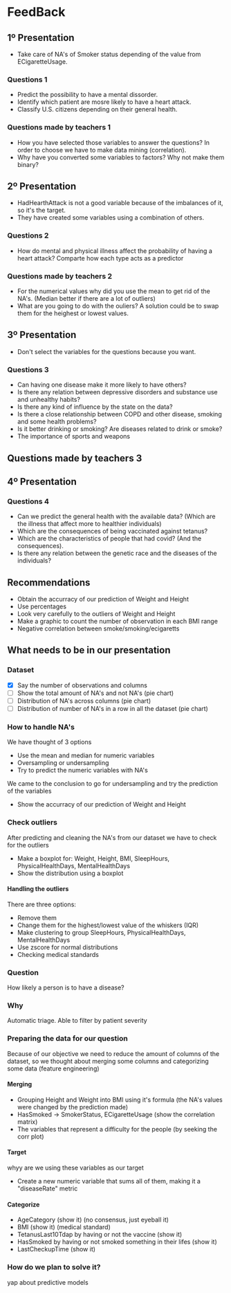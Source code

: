 # FeedBack

## 1º Presentation

- Take care of NA's of Smoker status depending of the value from ECigaretteUsage.

### Questions 1

- Predict the possibility to have a mental dissorder.
- Identify which patient are mosre likely to have a heart attack.
- Classify U.S. citizens depending on their general health.

### Questions made by teachers 1

- How you have selected those variables to answer the questions? In order to choose we have to make data mining (correlation).
- Why have you converted some variables to factors? Why not make them binary?

## 2º Presentation

- HadHearthAttack is not a good variable because of the imbalances of it, so it's the target.
- They have created some variables using a combination of others.

### Questions 2

- How do mental and physical illness affect the probability of having a heart attack? Comparte how each type acts as a predictor

### Questions made by teachers 2

- For the numerical values why did you use the mean to get rid of the NA's. (Median better if there are a lot of outliers)
- What are you going to do with the ouliers? A solution could be to swap them for the heighest or lowest values.

## 3º Presentation

- Don't select the variables for the questions because you want.

### Questions 3

- Can having one disease make it more likely to have others?
- Is there any relation between depressive disorders and substance use and unhealthy habits?
- Is there any kind of influence by the state on the data?
- Is there a close relationship between COPD and other disease, smoking and some health problems?
- Is it better drinking or smoking? Are diseases related to drink or smoke?
- The importance of sports and weapons

## Questions made by teachers 3

## 4º Presentation

### Questions 4

- Can we predict the general health with the available data? (Which are the illness that affect more to healthier individuals)
- Which are the consequences of being vaccinated against tetanus?
- Which are the characteristics of people that had covid? (And the consequences).
- Is there any relation between the genetic race and the diseases of the individuals?

## Recommendations

- Obtain the accurracy of our prediction of Weight and Height
- Use percentages
- Look very carefully to the outliers of Weight and Height
- Make a graphic to count the number of observation in each BMI range
- Negative correlation between smoke/smoking/ecigaretts

## What needs to be in our presentation

### Dataset

- [x] Say the number of observations and columns
- [ ] Show the total amount of NA's and not NA's (pie chart)
- [ ] Distribution of NA's across columns (pie chart)
- [ ] Distribution of number of NA's in a row in all the dataset (pie chart)

### How to handle NA's

We have thought of 3 options

- Use the mean and median for numeric variables
- Oversampling or undersampling
- Try to predict the numeric variables with NA's

We came to the conclusion to go for undersampling and try the prediction of the variables

- Show the accurracy of our prediction of Weight and Height

### Check outliers

After predicting and cleaning the NA's from our dataset we have to check for the outliers

- Make a boxplot for: Weight, Height, BMI, SleepHours, PhysicalHealthDays, MentalHealthDays
- Show the distribution using a boxplot

#### Handling the outliers

There are three options:

- Remove them
- Change them for the highest/lowest value of the whiskers (IQR)
- Make clustering to group SleepHours, PhysicalHealthDays, MentalHealthDays
- Use zscore for normal distributions
- Checking medical standards

### Question

How likely a person is to have a disease?

### Why

Automatic triage. Able to filter by patient severity

### Preparing the data for our question

Because of our objective we need to reduce the amount of columns of the dataset, so we thought about merging some columns and categorizing some data (feature engineering)

#### Merging

- Grouping Height and Weight into BMI using it's formula (the NA's values were changed by the prediction made)
- HasSmoked -> SmokerStatus, ECigaretteUsage (show the correlation matrix)
- The variables that represent a difficulty for the people (by seeking the corr plot)

#### Target

whyy are we using these variables as our target

- Create a new numeric variable that sums all of them, making it a "diseaseRate" metric

#### Categorize

- AgeCategory (show it) (no consensus, just eyeball it)
- BMI (show it) (medical standard)
- TetanusLast10Tdap by having or not the vaccine (show it)
- HasSmoked by having or not smoked something in their lifes (show it)
- LastCheckupTime (show it)

### How do we plan to solve it?

yap about predictive models